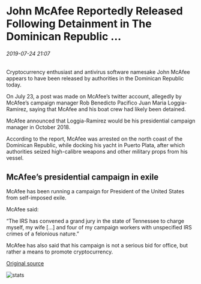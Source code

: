 # John McAfee Reportedly Released Following Detainment in The Dominican Republic ...

###### 2019-07-24 21:07

Cryptocurrency enthusiast and antivirus software namesake John McAfee appears to have been released by authorities in the Dominican Republic today.

On July 23, a post was made on McAfee’s twitter account, allegedly by McAfee’s campaign manager Rob Benedicto Pacifico Juan Maria Loggia-Ramirez, saying that McAfee and his boat crew had likely been detained.

McAfee announced that Loggia-Ramirez would be his presidential campaign manager in October 2018.

According to the report, McAfee was arrested on the north coast of the Dominican Republic, while docking his yacht in Puerto Plata, after which authorities seized high-calibre weapons and other military props from his vessel.

## McAfee’s presidential campaign in exile

McAfee has been running a campaign for President of the United States from self-imposed exile.

McAfee said:

“The IRS has convened a grand jury in the state of Tennessee to charge myself, my wife \[...\] and four of my campaign workers with unspecified IRS crimes of a felonious nature.”

McAfee has also said that his campaign is not a serious bid for office, but rather a means to promote cryptocurrency.

[Original source](https://cointelegraph.com/news/john-mcafee-reportedly-released-following-detainment-in-the-dominican-republic)

![stats](https://c.statcounter.com/11760860/0/a89fa40b/1/ "stats")